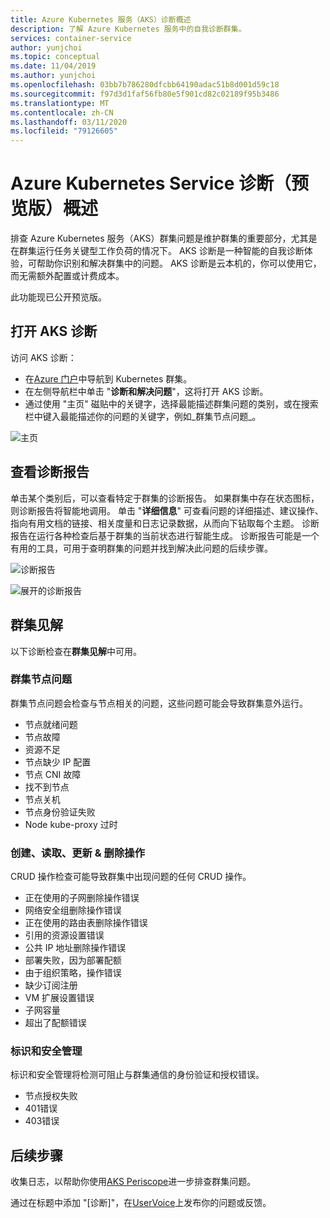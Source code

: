 ```yaml
---
title: Azure Kubernetes 服务（AKS）诊断概述
description: 了解 Azure Kubernetes 服务中的自我诊断群集。
services: container-service
author: yunjchoi
ms.topic: conceptual
ms.date: 11/04/2019
ms.author: yunjchoi
ms.openlocfilehash: 03bb7b786280dfcbb64190adac51b8d001d59c18
ms.sourcegitcommit: f97d3d1faf56fb80e5f901cd82c02189f95b3486
ms.translationtype: MT
ms.contentlocale: zh-CN
ms.lasthandoff: 03/11/2020
ms.locfileid: "79126605"
---
```

# <a name="azure-kubernetes-service-diagnostics-preview-overview"></a>Azure Kubernetes Service 诊断（预览版）概述

排查 Azure Kubernetes 服务（AKS）群集问题是维护群集的重要部分，尤其是在群集运行任务关键型工作负荷的情况下。 AKS 诊断是一种智能的自我诊断体验，可帮助你识别和解决群集中的问题。 AKS 诊断是云本机的，你可以使用它，而无需额外配置或计费成本。

此功能现已公开预览版。

## <a name="open-aks-diagnostics"></a>打开 AKS 诊断

访问 AKS 诊断：

- 在[Azure 门户](https://portal.azure.com)中导航到 Kubernetes 群集。
- 在左侧导航栏中单击 "**诊断和解决问题**"，这将打开 AKS 诊断。
- 通过使用 "主页" 磁贴中的关键字，选择最能描述群集问题的类别，或在搜索栏中键入最能描述你的问题的关键字，例如_群集节点问题_。

![主页](./media/concepts-diagnostics/aks-diagnostics-homepage.png)

## <a name="view-a-diagnostic-report"></a>查看诊断报告

单击某个类别后，可以查看特定于群集的诊断报告。 如果群集中存在状态图标，则诊断报告将智能地调用。 单击 "**详细信息**" 可查看问题的详细描述、建议操作、指向有用文档的链接、相关度量和日志记录数据，从而向下钻取每个主题。 诊断报告在运行各种检查后基于群集的当前状态进行智能生成。 诊断报告可能是一个有用的工具，可用于查明群集的问题并找到解决此问题的后续步骤。

![诊断报告](./media/concepts-diagnostics/diagnostic-report.png)

![展开的诊断报告](./media/concepts-diagnostics/node-issues.png)

## <a name="cluster-insights"></a>群集见解

以下诊断检查在**群集见解**中可用。

### <a name="cluster-node-issues"></a>群集节点问题

群集节点问题会检查与节点相关的问题，这些问题可能会导致群集意外运行。

- 节点就绪问题
- 节点故障
- 资源不足
- 节点缺少 IP 配置
- 节点 CNI 故障
- 找不到节点
- 节点关机
- 节点身份验证失败
- Node kube-proxy 过时

### <a name="create-read-update--delete-operations"></a>创建、读取、更新 & 删除操作

CRUD 操作检查可能导致群集中出现问题的任何 CRUD 操作。

- 正在使用的子网删除操作错误
- 网络安全组删除操作错误
- 正在使用的路由表删除操作错误
- 引用的资源设置错误
- 公共 IP 地址删除操作错误
- 部署失败，因为部署配额
- 由于组织策略，操作错误
- 缺少订阅注册
- VM 扩展设置错误
- 子网容量
- 超出了配额错误

### <a name="identity-and-security-management"></a>标识和安全管理

标识和安全管理将检测可阻止与群集通信的身份验证和授权错误。

- 节点授权失败
- 401错误
- 403错误

## <a name="next-steps"></a>后续步骤

收集日志，以帮助你使用[AKS Periscope](https://aka.ms/aksperiscope)进一步排查群集问题。

通过在标题中添加 "[诊断]"，在[UserVoice](https://feedback.azure.com/forums/914020-azure-kubernetes-service-aks)上发布你的问题或反馈。
